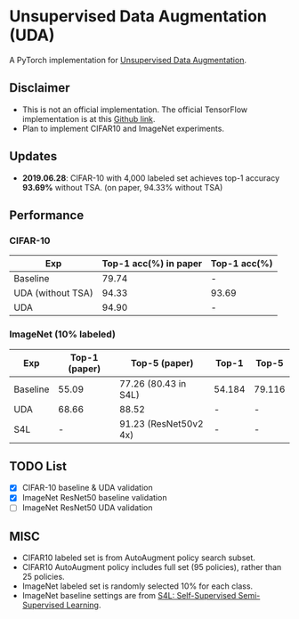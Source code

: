 # Unsupervised Data Augmentation (UDA)
A PyTorch implementation for [Unsupervised Data Augmentation](https://arxiv.org/abs/1904.12848).

## Disclaimer

* This is not an official implementation. The official TensorFlow implementation is at this [Github link](https://github.com/google-research/uda).
* Plan to implement CIFAR10 and ImageNet experiments.

## Updates

- **2019.06.28**: CIFAR-10 with 4,000 labeled set achieves top-1 accuracy **93.69%** without TSA. (on paper, 94.33% without TSA)

## Performance

### CIFAR-10

| Exp               | Top-1 acc(%) in paper | Top-1 acc(%) |
|-------------------|-----------------------|--------------|
| Baseline          | 79.74                 | -            |
| UDA (without TSA) | 94.33                 | 93.69        |
| UDA               | 94.90                 | -            |

### ImageNet (10% labeled)

| Exp      | Top-1 (paper) | Top-5 (paper)         | Top-1  | Top-5  |
|----------|---------------|-----------------------|--------|--------|
| Baseline | 55.09         | 77.26 (80.43 in S4L)  | 54.184 | 79.116 |
| UDA      | 68.66         | 88.52                 | -      | -      |
| S4L      | -             | 91.23 (ResNet50v2 4x) | -      | -      |

## TODO List

- [x] CIFAR-10 baseline & UDA validation
- [x] ImageNet ResNet50 baseline validation
- [ ] ImageNet ResNet50 UDA validation

## MISC

- CIFAR10 labeled set is from AutoAugment policy search subset.
- CIFAR10 AutoAugment policy includes full set (95 policies), rather than 25 policies.
- ImageNet labeled set is randomly selected 10% for each class.
- ImageNet baseline settings are from [S4L: Self-Supervised Semi-Supervised Learning](https://arxiv.org/abs/1905.03670).
